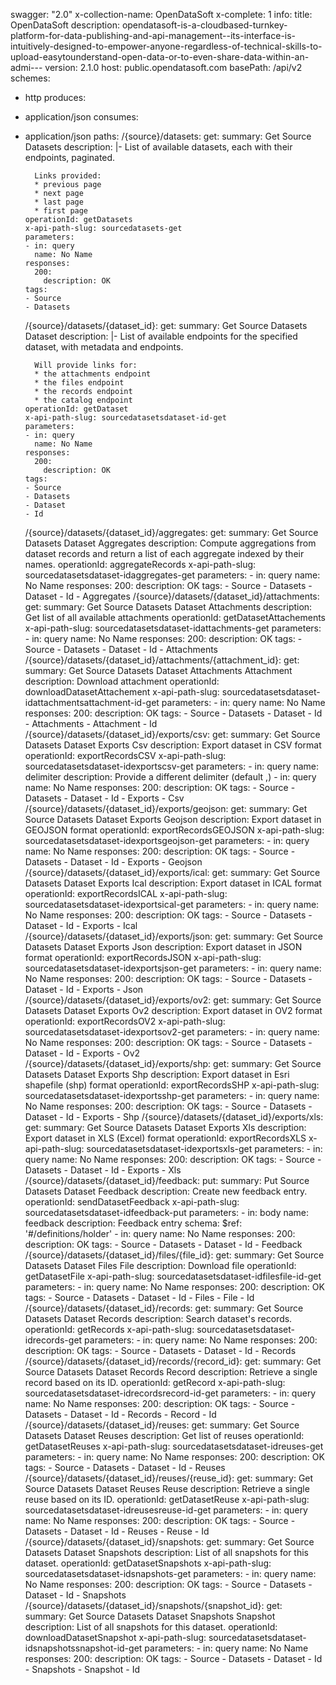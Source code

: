 swagger: "2.0"
x-collection-name: OpenDataSoft
x-complete: 1
info:
  title: OpenDataSoft
  description: opendatasoft-is-a-cloudbased-turnkey-platform-for-data-publishing-and-api-management--its-interface-is-intuitively-designed-to-empower-anyone-regardless-of-technical-skills-to-upload-easytounderstand-open-data-or-to-even-share-data-within-an-admi---
  version: 2.1.0
host: public.opendatasoft.com
basePath: /api/v2
schemes:
- http
produces:
- application/json
consumes:
- application/json
paths:
  /{source}/datasets:
    get:
      summary: Get Source Datasets
      description: |-
        List of available datasets, each with their endpoints, paginated.

        Links provided:
        * previous page
        * next page
        * last page
        * first page
      operationId: getDatasets
      x-api-path-slug: sourcedatasets-get
      parameters:
      - in: query
        name: No Name
      responses:
        200:
          description: OK
      tags:
      - Source
      - Datasets
  /{source}/datasets/{dataset_id}:
    get:
      summary: Get Source Datasets Dataset
      description: |-
        List of available endpoints for the specified dataset, with metadata and endpoints.

        Will provide links for:
        * the attachments endpoint
        * the files endpoint
        * the records endpoint
        * the catalog endpoint
      operationId: getDataset
      x-api-path-slug: sourcedatasetsdataset-id-get
      parameters:
      - in: query
        name: No Name
      responses:
        200:
          description: OK
      tags:
      - Source
      - Datasets
      - Dataset
      - Id
  /{source}/datasets/{dataset_id}/aggregates:
    get:
      summary: Get Source Datasets Dataset Aggregates
      description: Compute aggregations from dataset records and return a list of
        each aggregate indexed by their names.
      operationId: aggregateRecords
      x-api-path-slug: sourcedatasetsdataset-idaggregates-get
      parameters:
      - in: query
        name: No Name
      responses:
        200:
          description: OK
      tags:
      - Source
      - Datasets
      - Dataset
      - Id
      - Aggregates
  /{source}/datasets/{dataset_id}/attachments:
    get:
      summary: Get Source Datasets Dataset Attachments
      description: Get list of all available attachments
      operationId: getDatasetAttachements
      x-api-path-slug: sourcedatasetsdataset-idattachments-get
      parameters:
      - in: query
        name: No Name
      responses:
        200:
          description: OK
      tags:
      - Source
      - Datasets
      - Dataset
      - Id
      - Attachments
  /{source}/datasets/{dataset_id}/attachments/{attachment_id}:
    get:
      summary: Get Source Datasets Dataset Attachments Attachment
      description: Download attachment
      operationId: downloadDatasetAttachement
      x-api-path-slug: sourcedatasetsdataset-idattachmentsattachment-id-get
      parameters:
      - in: query
        name: No Name
      responses:
        200:
          description: OK
      tags:
      - Source
      - Datasets
      - Dataset
      - Id
      - Attachments
      - Attachment
      - Id
  /{source}/datasets/{dataset_id}/exports/csv:
    get:
      summary: Get Source Datasets Dataset Exports Csv
      description: Export dataset in CSV format
      operationId: exportRecordsCSV
      x-api-path-slug: sourcedatasetsdataset-idexportscsv-get
      parameters:
      - in: query
        name: delimiter
        description: Provide a different delimiter (default ,)
      - in: query
        name: No Name
      responses:
        200:
          description: OK
      tags:
      - Source
      - Datasets
      - Dataset
      - Id
      - Exports
      - Csv
  /{source}/datasets/{dataset_id}/exports/geojson:
    get:
      summary: Get Source Datasets Dataset Exports Geojson
      description: Export dataset in GEOJSON format
      operationId: exportRecordsGEOJSON
      x-api-path-slug: sourcedatasetsdataset-idexportsgeojson-get
      parameters:
      - in: query
        name: No Name
      responses:
        200:
          description: OK
      tags:
      - Source
      - Datasets
      - Dataset
      - Id
      - Exports
      - Geojson
  /{source}/datasets/{dataset_id}/exports/ical:
    get:
      summary: Get Source Datasets Dataset Exports Ical
      description: Export dataset in ICAL format
      operationId: exportRecordsICAL
      x-api-path-slug: sourcedatasetsdataset-idexportsical-get
      parameters:
      - in: query
        name: No Name
      responses:
        200:
          description: OK
      tags:
      - Source
      - Datasets
      - Dataset
      - Id
      - Exports
      - Ical
  /{source}/datasets/{dataset_id}/exports/json:
    get:
      summary: Get Source Datasets Dataset Exports Json
      description: Export dataset in JSON format
      operationId: exportRecordsJSON
      x-api-path-slug: sourcedatasetsdataset-idexportsjson-get
      parameters:
      - in: query
        name: No Name
      responses:
        200:
          description: OK
      tags:
      - Source
      - Datasets
      - Dataset
      - Id
      - Exports
      - Json
  /{source}/datasets/{dataset_id}/exports/ov2:
    get:
      summary: Get Source Datasets Dataset Exports Ov2
      description: Export dataset in OV2 format
      operationId: exportRecordsOV2
      x-api-path-slug: sourcedatasetsdataset-idexportsov2-get
      parameters:
      - in: query
        name: No Name
      responses:
        200:
          description: OK
      tags:
      - Source
      - Datasets
      - Dataset
      - Id
      - Exports
      - Ov2
  /{source}/datasets/{dataset_id}/exports/shp:
    get:
      summary: Get Source Datasets Dataset Exports Shp
      description: Export dataset in Esri shapefile (shp) format
      operationId: exportRecordsSHP
      x-api-path-slug: sourcedatasetsdataset-idexportsshp-get
      parameters:
      - in: query
        name: No Name
      responses:
        200:
          description: OK
      tags:
      - Source
      - Datasets
      - Dataset
      - Id
      - Exports
      - Shp
  /{source}/datasets/{dataset_id}/exports/xls:
    get:
      summary: Get Source Datasets Dataset Exports Xls
      description: Export dataset in XLS (Excel) format
      operationId: exportRecordsXLS
      x-api-path-slug: sourcedatasetsdataset-idexportsxls-get
      parameters:
      - in: query
        name: No Name
      responses:
        200:
          description: OK
      tags:
      - Source
      - Datasets
      - Dataset
      - Id
      - Exports
      - Xls
  /{source}/datasets/{dataset_id}/feedback:
    put:
      summary: Put Source Datasets Dataset Feedback
      description: Create new feedback entry.
      operationId: sendDatasetFeedback
      x-api-path-slug: sourcedatasetsdataset-idfeedback-put
      parameters:
      - in: body
        name: feedback
        description: Feedback entry
        schema:
          $ref: '#/definitions/holder'
      - in: query
        name: No Name
      responses:
        200:
          description: OK
      tags:
      - Source
      - Datasets
      - Dataset
      - Id
      - Feedback
  /{source}/datasets/{dataset_id}/files/{file_id}:
    get:
      summary: Get Source Datasets Dataset Files File
      description: Download file
      operationId: getDatasetFile
      x-api-path-slug: sourcedatasetsdataset-idfilesfile-id-get
      parameters:
      - in: query
        name: No Name
      responses:
        200:
          description: OK
      tags:
      - Source
      - Datasets
      - Dataset
      - Id
      - Files
      - File
      - Id
  /{source}/datasets/{dataset_id}/records:
    get:
      summary: Get Source Datasets Dataset Records
      description: Search dataset's records.
      operationId: getRecords
      x-api-path-slug: sourcedatasetsdataset-idrecords-get
      parameters:
      - in: query
        name: No Name
      responses:
        200:
          description: OK
      tags:
      - Source
      - Datasets
      - Dataset
      - Id
      - Records
  /{source}/datasets/{dataset_id}/records/{record_id}:
    get:
      summary: Get Source Datasets Dataset Records Record
      description: Retrieve a single record based on its ID.
      operationId: getRecord
      x-api-path-slug: sourcedatasetsdataset-idrecordsrecord-id-get
      parameters:
      - in: query
        name: No Name
      responses:
        200:
          description: OK
      tags:
      - Source
      - Datasets
      - Dataset
      - Id
      - Records
      - Record
      - Id
  /{source}/datasets/{dataset_id}/reuses:
    get:
      summary: Get Source Datasets Dataset Reuses
      description: Get list of reuses
      operationId: getDatasetReuses
      x-api-path-slug: sourcedatasetsdataset-idreuses-get
      parameters:
      - in: query
        name: No Name
      responses:
        200:
          description: OK
      tags:
      - Source
      - Datasets
      - Dataset
      - Id
      - Reuses
  /{source}/datasets/{dataset_id}/reuses/{reuse_id}:
    get:
      summary: Get Source Datasets Dataset Reuses Reuse
      description: Retrieve a single reuse based on its ID.
      operationId: getDatasetReuse
      x-api-path-slug: sourcedatasetsdataset-idreusesreuse-id-get
      parameters:
      - in: query
        name: No Name
      responses:
        200:
          description: OK
      tags:
      - Source
      - Datasets
      - Dataset
      - Id
      - Reuses
      - Reuse
      - Id
  /{source}/datasets/{dataset_id}/snapshots:
    get:
      summary: Get Source Datasets Dataset Snapshots
      description: List of all snapshots for this dataset.
      operationId: getDatasetSnapshots
      x-api-path-slug: sourcedatasetsdataset-idsnapshots-get
      parameters:
      - in: query
        name: No Name
      responses:
        200:
          description: OK
      tags:
      - Source
      - Datasets
      - Dataset
      - Id
      - Snapshots
  /{source}/datasets/{dataset_id}/snapshots/{snapshot_id}:
    get:
      summary: Get Source Datasets Dataset Snapshots Snapshot
      description: List of all snapshots for this dataset.
      operationId: downloadDatasetSnapshot
      x-api-path-slug: sourcedatasetsdataset-idsnapshotssnapshot-id-get
      parameters:
      - in: query
        name: No Name
      responses:
        200:
          description: OK
      tags:
      - Source
      - Datasets
      - Dataset
      - Id
      - Snapshots
      - Snapshot
      - Id